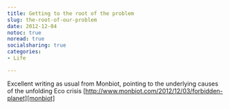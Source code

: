 ```yaml
---
title: Getting to the root of the problem
slug: the-root-of-our-problem
date: 2012-12-04
notoc: true
noread: true
socialsharing: true
categories: 
- Life

---
```

Excellent writing as usual from Monbiot, pointing to the underlying causes of the unfolding Eco crisis [http://www.monbiot.com/2012/12/03/forbidden-planet][monbiot]

[monbiot]: http://www.monbiot.com/2012/12/03/forbidden-planet/